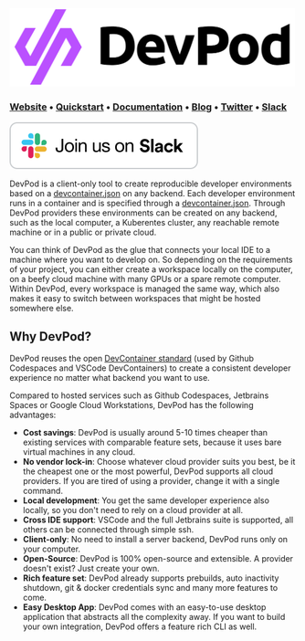 <br>
<a href="https://www.devpod.sh"><img src="desktop/src/images/devpod.png" width="500"></a>

### **[Website](https://www.devpod.sh)** • **[Quickstart](https://www.devpod.sh/docs/getting-started/quickstart)** • **[Documentation](https://www.devpod.sh/docs/what-is-devpod)** • **[Blog](https://loft.sh/blog)** • **[Twitter](https://twitter.com/loft_sh)** • **[Slack](https://slack.loft.sh/)**

[![Join us on Slack!](docs/static/media/slack.svg)](https://slack.loft.sh/)

DevPod is a client-only tool to create reproducible developer environments based on a [devcontainer.json](https://containers.dev/) on any backend. Each developer environment runs in a container and is specified through a [devcontainer.json](https://containers.dev/). Through DevPod providers these environments can be created on any backend, such as the local computer, a Kuberentes cluster, any reachable remote machine or in a public or private cloud.

You can think of DevPod as the glue that connects your local IDE to a machine where you want to develop on. So depending on the requirements of your project, you can either create a workspace locally on the computer, on a beefy cloud machine with many GPUs or a spare remote computer. Within DevPod, every workspace is managed the same way, which also makes it easy to switch between workspaces that might be hosted somewhere else.

## Why DevPod?

DevPod reuses the open [DevContainer standard](https://containers.dev/) (used by Github Codespaces and VSCode DevContainers) to create a consistent developer experience no matter what backend you want to use.

Compared to hosted services such as Github Codespaces, Jetbrains Spaces or Google Cloud Workstations, DevPod has the following advantages:
* **Cost savings**: DevPod is usually around 5-10 times cheaper than existing services with comparable feature sets, because it uses bare virtual machines in any cloud.
* **No vendor lock-in**: Choose whatever cloud provider suits you best, be it the cheapest one or the most powerful, DevPod supports all cloud providers. If you are tired of using a provider, change it with a single command.
* **Local development**: You get the same developer experience also locally, so you don't need to rely on a cloud provider at all.
* **Cross IDE support**: VSCode and the full Jetbrains suite is supported, all others can be connected through simple ssh.
* **Client-only**: No need to install a server backend, DevPod runs only on your computer.
* **Open-Source**: DevPod is 100% open-source and extensible. A provider doesn't exist? Just create your own.
* **Rich feature set**: DevPod already supports prebuilds, auto inactivity shutdown, git & docker credentials sync and many more features to come.
* **Easy Desktop App**: DevPod comes with an easy-to-use desktop application that abstracts all the complexity away. If you want to build your own integration, DevPod offers a feature rich CLI as well.

